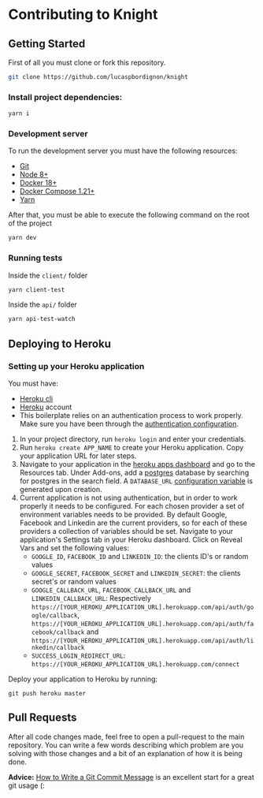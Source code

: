 # Contributing to Knight

## Getting Started

First of all you must clone or fork this repository.

```bash
git clone https://github.com/lucaspbordignon/knight
```

### Install project dependencies:

```bash
yarn i
```

### Development server

To run the development server you must have the following resources:

- [Git](https://git-scm.com/book/en/v2/Getting-Started-Installing-Git)
- [Node 8+](https://nodejs.org/en/)
- [Docker 18+](https://docs.docker.com/install/)
- [Docker Compose 1.21+](https://docs.docker.com/compose/install/)
- [Yarn](https://yarnpkg.com/en/)

After that, you must be able to execute the following command on the root
of the project

```bash
yarn dev
```

### Running tests

Inside the `client/` folder

```bash
yarn client-test
```

Inside the `api/` folder

```bash
yarn api-test-watch
```

## Deploying to Heroku

### Setting up your Heroku application

You must have:

- [Heroku cli](https://www.npmjs.com/package/heroku)
- [Heroku](https://www.heroku.com/) account
- This boilerplate relies on an authentication process to work properly. Make sure you have been through the [authentication configuration](#authentication).

1. In your project directory, run `heroku login` and enter your credentials.
2. Run `heroku create APP_NAME` to create your Heroku application. Copy your application URL for later steps.
3. Navigate to your application in the [heroku apps dashboard](https://dashboard.heroku.com/apps) and go to the Resources tab. Under Add-ons, add a [postgres](https://elements.heroku.com/addons/heroku-postgresql) database by searching for postgres in the search field. A `DATABASE_URL` [configuration variable](https://devcenter.heroku.com/articles/config-vars) is generated upon creation.
4. Current application is not using authentication, but in order to work properly
   it needs to be configured. For each chosen provider a set of environment variables needs to be provided. By default Google, Facebook and Linkedin are the current providers, so for each of these providers a collection of variables should be set. Navigate to your application's Settings tab in your Heroku dashboard. Click on Reveal Vars and set the following values:
   - `GOOGLE_ID`, `FACEBOOK_ID` and `LINKEDIN_ID`: the clients ID's or random values
   - `GOOGLE_SECRET`, `FACEBOOK_SECRET` and `LINKEDIN_SECRET`: the clients secret's or random values
   - `GOOGLE_CALLBACK_URL`, `FACEBOOK_CALLBACK_URL` and `LINKEDIN_CALLBACK_URL`: Respectively `https://[YOUR_HEROKU_APPLICATION_URL].herokuapp.com/api/auth/google/callback`, `https://[YOUR_HEROKU_APPLICATION_URL].herokuapp.com/api/auth/facebook/callback` and `https://[YOUR_HEROKU_APPLICATION_URL].herokuapp.com/api/auth/linkedin/callback`
   - `SUCCESS_LOGIN_REDIRECT_URL`: `https://[YOUR_HEROKU_APPLICATION_URL].herokuapp.com/connect`

Deploy your application to Heroku by running:

```shell
git push heroku master
```

## Pull Requests

After all code changes made, feel free to open a pull-request to the main
repository. You can write a few words describing which problem are you solving
with those changes and a bit of an explanation of how it is being done.

**Advice:** [How to Write a Git Commit Message](https://chris.beams.io/posts/git-commit/) is an excellent start for a great git usage (:
